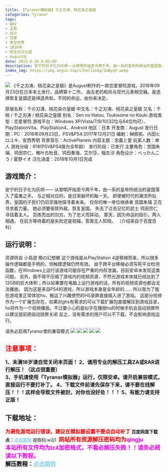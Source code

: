 ```yaml
---
title: 【Tyranor模拟器】千之刃涛，桃花染之皇姬
categories: Tyranor
tags:
- ADV
- 正剧
- 战斗
- 恋爱
- 架空世界
- 2016年
- 弥生月汉化组
- August社
date: 2022-6-26 0:02:00
description: 安宁的日子化为灰烬——从黎明开始至今两千年，由一系的皇帝所统治的皇国落入了蛮夷之手。与之相对应的，是日渐崩坏的每一天。即便被时代的潮流所玩弄，皇国的子民们仍旧坚强地探寻着未来。
index_img: https://img.acgus.top/i/helloimg/ZwByqY.webp
---
```

![](https://img.acgus.top/i/helloimg/ZwByqY.webp)
《千之刃涛、桃花染之皇姬》是August制作的一款恋爱冒险游戏，2016年09月23日在日本本土发行，品牌第十二作。
由古老的和风与现代元素相交融。是选择恢复皇国还是缔造共和，不同的命运，由你来决定。

原版名称：千の刃濤、桃花染の皇姫
中文名：千之刃涛、桃花染之皇姬
又名：千桃 / 千之刃涛 / 桃花染之皇姬
别名：Sen no Hatou, Tsukisome no Kouki
游戏类型：恋爱冒险
游戏平台：Windows XP/Vista/7/8/10(32位与64位均可）、PlayStationVita、PlayStation4、Android
地区：日本
开发商：August
发行日期：PC：2016年09月23日、PSV&PS4:2017年12月21日
编剧：榊原拓、内田ヒロユキ、安西秀明
背景音乐：ActivePlanets
内容主题：忠義と愛
玩家人数：单人
游戏分级：R18(PSV&PS4版为全年龄）
发行阶段：已发行
主要角色：宫国朱璃、鸨田宗仁、椎叶古杜音、鸨田奏海、艾尔莎、稲生浒
角色设计：べっかんこう / 夏野イオ
汉化进度：2018年10月1日完成

## 游戏简介：
安宁的日子化为灰烬——
从黎明开始至今两千年，由一系的皇帝所统治的皇国落入了蛮夷之手。
与之相对应的，是日渐崩坏的每一天。
即便被时代的潮流所玩弄，皇国的子民们仍旧坚强地探寻着未来。
仅存的唯一帝位继承者 宫国朱璃 正在寻求着力量。
她必须要驱除外敌，恢复皇国。
失去了过去记忆的武士 鸨田宗仁　寻找着主人。
百炼而出的剑刃，为了忠义而挥动。
那天，因为命运的指引，两人相遇。
在前方等待着的是失败还是祝福，答案无人知晓。
（介绍来自于百度百科）

## **运行说明：**
资源转自 小鳥遊 曉の幻想鄉
这个游戏是从PlayStation 4逆移植而来，所以很多操作逻辑都是手柄的，但触摸逻辑仍然有效。
由于跨平台移植必须写死平台检测函数，在Windows上运行该游戏可能存在严重的内存泄漏。目前安卓未发现这类问题。
另外，我不得不压缩了游戏内的视频资源，不然光游戏本体就已经达到了12GB的巨大体积；所以如果要在电脑上运行游戏的话，所有的视频资源也都会无法播放。
因为这是来自PS4的游戏，所以游戏本身是全年龄的……
所以我为了能在游戏里正常体验hs，搬运了兴趣使然的HS录屏直接插入进了游戏。
这部分视频作为一个扩展包存在，如果对ghs有需求的可以下载扩展包直接解压到游戏目录，hs将作为一个视频播放。不过要小心的是似乎在播放hs的时候手机会自动锁屏所以建议提前把自动锁屏关闭
反之，没有需求的用户可以不下载，不会影响游戏运行。

请务必启用Tyranor里的兼容模式
![](https://img.acgus.top/i/helloimg/ZwBjhE.webp)
![](https://img.acgus.top/i/helloimg/ZwBhwv.webp)
![](https://img.acgus.top/i/helloimg/ZwBftu.webp)
![](https://img.acgus.top/i/helloimg/ZwBYCt.webp)
![](https://img.acgus.top/i/helloimg/ZwBr7Q.webp)




## <font color=#FF0000 >注意事项：</font>
<font size=3><b>1、未满18岁请自觉关闭本页面！
2、请用专业的解压工具ZA或RAR进行解压！（这点很重要）           
3、手机请使用『Tyranor模拟器』运行，仅限安卓。请开启兼容模式，直接运行不要打补丁。
4、下载文件前请先保存下来，请不要在线解压！！！这样会导致文件被封，对你也没好处！！！
5、有能力请支持正版！</b></font>

## 下载地址：
<font color=#FF0000 size=3>**为避免游戏运行错误，建议在模拟器设置不要点自动补丁**</font>
<b>百度网盘下载点：</b><a href="https://pan.baidu.com/s/1-XociBOW80g4mR0KQL5GMQ?pwd=w2j1" style="color: #87CEEB;"><b>点击跳转</b></a> 提取码:w2j1
<a style="padding: 0" href="https://post.qingju.org/AD/"><img style="max-width:100%" src="https://img.acgus.top/i/2024/07/478f689b8021d8d499ab43d21acf137a.gif" alt=""></a>
<b><font color=#FF0000 size=4>网站所有资源解压密码均为</b></font><b><font color=#FF00FF size=4>qingju</font><font color=#FF0000 ></font></b><br><b><font color=#FF00FF size=4>本站所有文件均为lz4加密格式，不看必解压失败！！请务必阅读以下教程。</b></font><br><b><font color=#000 size=4>解压教程：</b><a href="https://post.qingju.org/tutorial/000/" style="color: #87CEEB;"><b>点击跳转</b></a>